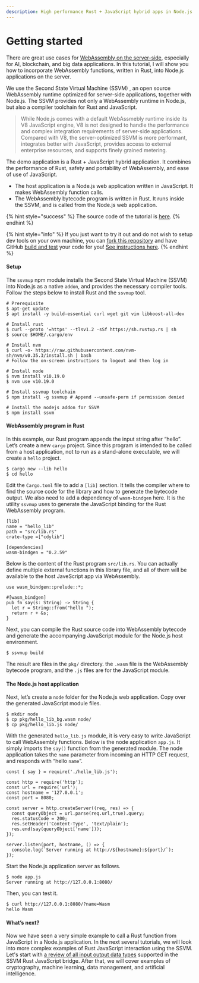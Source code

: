 ```yaml
---
description: High performance Rust + JavaScript hybrid apps in Node.js
---
```


# Getting started

There are great use cases for [WebAssembly on the server-side](../why/), especially for AI, blockchain, and big data applications. In this tutorial, I will show you how to incorporate WebAssembly functions, written in Rust, into Node.js applications on the server.

We use the Second State Virtual Machine \(SSVM\) , an open source WebAssembly runtime optimized for server-side applications, together with Node.js. The SSVM provides not only a WebAssembly runtime in Node.js, but also a compiler toolchain for Rust and JavaScript.

> While Node.js comes with a default WebAssmebly runtime inside its V8 JavaScript engine, V8 is not designed to handle the performance and complex integration requirements of server-side applications. Compared with V8, the server-optimized SSVM is more performant, integrates better with JavaScript, provides access to external enterprise resources, and supports finely grained metering.

The demo application is a Rust + JavaScript hybrid application. It combines the performance of Rust, safety and portability of WebAssembly, and ease of use of JavaScript.

* The host application is a Node.js web application written in JavaScript. It makes WebAssembly function calls.
* The WebAssembly bytecode program is written in Rust. It runs inside the SSVM, and is called from the Node.js web application.

{% hint style="success" %}
The source code of the tutorial is [here](https://github.com/second-state/wasm-learning/tree/master/nodejs/hello).
{% endhint %}

{% hint style="info" %}
If you just want to try it out and do not wish to setup dev tools on your own machine, you can [fork this repository](https://github.com/second-state/ssvm-nodejs-starter/fork) and have GitHub [build and test](https://github.com/second-state/ssvm-nodejs-starter/actions) your code for you! [See instructions here](the-no-software-approach.md).
{% endhint %}

#### **Setup**

The `ssvmup` npm module installs the Second State Virtual Machine \(SSVM\) into Node.js as a native `addon`, and provides the necessary compiler tools. Follow the steps below to install Rust and the `ssvmup` tool.

```text
# Prerequisite
$ apt-get update
$ apt install -y build-essential curl wget git vim libboost-all-dev

# Install rust
$ curl --proto '=https' --tlsv1.2 -sSf https://sh.rustup.rs | sh
$ source $HOME/.cargo/env

# Install nvm
$ curl -o- https://raw.githubusercontent.com/nvm-sh/nvm/v0.35.3/install.sh | bash
# Follow the on-screen instructions to logout and then log in

# Install node
$ nvm install v10.19.0
$ nvm use v10.19.0

# Install ssvmup toolchain
$ npm install -g ssvmup # Append --unsafe-perm if permission denied

# Install the nodejs addon for SSVM
$ npm install ssvm
```

#### **WebAssembly program in Rust**

In this example, our Rust program appends the input string after “hello”. Let’s create a new `cargo` project. Since this program is intended to be called from a host application, not to run as a stand-alone executable, we will create a `hello` project.

```text
$ cargo new --lib hello
$ cd hello
```

Edit the `Cargo.toml` file to add a `[lib]` section. It tells the compiler where to find the source code for the library and how to generate the bytecode output. We also need to add a dependency of `wasm-bindgen` here. It is the utility `ssvmup` uses to generate the JavaScript binding for the Rust WebAssembly program.

```text
[lib]
name = "hello_lib"
path = "src/lib.rs"
crate-type =["cdylib"]

[dependencies]
wasm-bindgen = "0.2.59"
```

Below is the content of the Rust program `src/lib.rs`. You can actually define multiple external functions in this library file, and all of them will be available to the host JaveScript app via WebAssembly.

```text
use wasm_bindgen::prelude::*;

#[wasm_bindgen]
pub fn say(s: String) -> String {
  let r = String::from("hello ");
  return r + &s;
}
```

Next, you can compile the Rust source code into WebAssembly bytecode and generate the accompanying JavaScript module for the Node.js host environment.

```text
$ ssvmup build
```

The result are files in the `pkg/` directory. the `.wasm` file is the WebAssembly bytecode program, and the `.js` files are for the JavaScript module.

#### **The Node.js host application**

Next, let’s create a `node` folder for the Node.js web application. Copy over the generated JavaScript module files.

```text
$ mkdir node
$ cp pkg/hello_lib_bg.wasm node/
$ cp pkg/hello_lib.js node/
```

With the generated `hello_lib.js` module, it is very easy to write JavaScript to call WebAssembly functions. Below is the node application `app.js`. It simply imports the `say()` function from the generated module. The node application takes the `name` parameter from incoming an HTTP GET request, and responds with “hello `name`”.

```text
const { say } = require('./hello_lib.js');

const http = require('http');
const url = require('url');
const hostname = '127.0.0.1';
const port = 8080;

const server = http.createServer((req, res) => {
  const queryObject = url.parse(req.url,true).query;
  res.statusCode = 200;
  res.setHeader('Content-Type', 'text/plain');
  res.end(say(queryObject['name']));
});

server.listen(port, hostname, () => {
  console.log(`Server running at http://${hostname}:${port}/`);
});
```

Start the Node.js application server as follows.

```text
$ node app.js
Server running at http://127.0.0.1:8080/
```

Then, you can test it.

```text
$ curl http://127.0.0.1:8080/?name=Wasm
hello Wasm
```

#### **What’s next?**

Now we have seen a very simple example to call a Rust function from JavaScript in a Node.js application. In the next several tutorials, we will look into more complex examples of Rust JavaScript interaction using the SSVM. Let's start with [a review of all input output data types](../rust-and-javascript.md) supported in the SSVM Rust JavaScript bridge. After that, we will cover examples of cryptography, machine learning, data management, and artificial intelligence.

